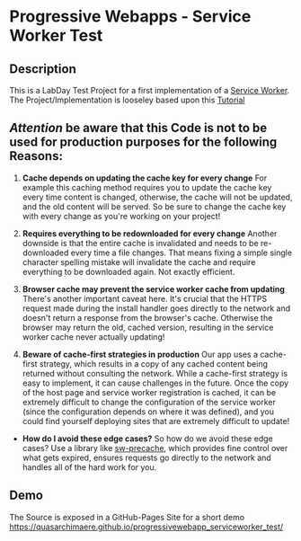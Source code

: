 # Progressive Webapps - Service Worker Test
## Description
This is a LabDay Test Project for a first implementation of a [Service Worker](https://developers.google.com/web/fundamentals/getting-started/primers/service-workers). The Project/Implementation is looseley based upon this [Tutorial](https://developers.google.com/web/fundamentals/getting-started/codelabs/your-first-pwapp/)

## _Attention_ be aware that this Code is not to be used for production purposes for the following Reasons:
1. __Cache depends on updating the cache key for every change__ For example this caching method requires you to update the cache key every time content is changed, otherwise, the cache will not be updated, and the old content will be served. So be sure to change the cache key with every change as you're working on your project!

2. __Requires everything to be redownloaded for every change__ Another downside is that the entire cache is invalidated and needs to be re-downloaded every time a file changes. That means fixing a simple single character spelling mistake will invalidate the cache and require everything to be downloaded again. Not exactly efficient.

3. __Browser cache may prevent the service worker cache from updating__ There's another important caveat here. It's crucial that the HTTPS request made during the install handler goes directly to the network and doesn't return a response from the browser's cache. Otherwise the browser may return the old, cached version, resulting in the service worker cache never actually updating!

4. __Beware of cache-first strategies in production__ Our app uses a cache-first strategy, which results in a copy of any cached content being returned without consulting the network. While a cache-first strategy is easy to implement, it can cause challenges in the future. Once the copy of the host page and service worker registration is cached, it can be extremely difficult to change the configuration of the service worker (since the configuration depends on where it was defined), and you could find yourself deploying sites that are extremely difficult to update!

* __How do I avoid these edge cases?__ So how do we avoid these edge cases? Use a library like [sw-precache](https://github.com/GoogleChrome/sw-precache), which provides fine control over what gets expired, ensures requests go directly to the network and handles all of the hard work for you.

## Demo
The Source is exposed in a GitHub-Pages Site for a short demo
https://quasarchimaere.github.io/progressivewebapp_serviceworker_test/
